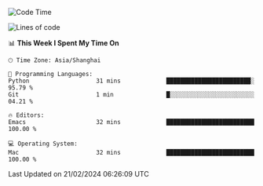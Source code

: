 <!--START_SECTION:waka-->
![Code Time](http://img.shields.io/badge/Code%20Time-1%2C793%20hrs%204%20mins-blue)

![Lines of code](https://img.shields.io/badge/From%20Hello%20World%20I%27ve%20Written-289.1%20thousand%20lines%20of%20code-blue)

📊 **This Week I Spent My Time On** 

```text
🕑︎ Time Zone: Asia/Shanghai

💬 Programming Languages: 
Python                   31 mins             ████████████████████████░   95.79 % 
Git                      1 min               █░░░░░░░░░░░░░░░░░░░░░░░░   04.21 % 

🔥 Editors: 
Emacs                    32 mins             █████████████████████████   100.00 % 

💻 Operating System: 
Mac                      32 mins             █████████████████████████   100.00 % 
```


 Last Updated on 21/02/2024 06:26:09 UTC
<!--END_SECTION:waka-->
